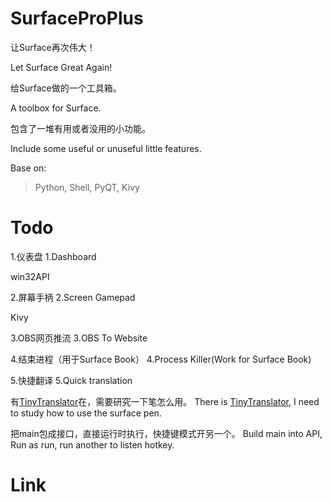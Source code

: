 # SurfaceProPlus

让Surface再次伟大！

Let Surface Great Again!

给Surface做的一个工具箱。

A toolbox for Surface.

包含了一堆有用或者没用的小功能。

Include some useful or unuseful little features.

Base on:

>Python, Shell, PyQT, Kivy

# Todo

1.仪表盘
1.Dashboard

win32API

2.屏幕手柄
2.Screen Gamepad

Kivy

3.OBS网页推流
3.OBS To Website

4.结束进程（用于Surface Book）
4.Process Killer(Work for Surface Book)

5.快捷翻译
5.Quick translation

有[TinyTranslator](https://github.com/BX-NL/TinyTranslator)在，需要研究一下笔怎么用。
There is [TinyTranslator](https://github.com/BX-NL/TinyTranslator), I need to study how to use the surface pen.

把main包成接口，直接运行时执行，快捷键模式开另一个。
Build main into API, Run as run, run another to listen hotkey.

# Link